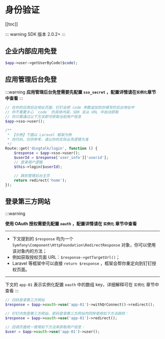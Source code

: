 # 身份验证

[[toc]]

::: warning
SDK 版本 2.0.2+
:::

## 企业内部应用免登

```php
$app->user->getUserByCode($code);
```

## 应用管理后台免登

:::warning
**应用管理后台免登需要先配置 `sso_secret` ，配置详情请在`实例化`章节中查看**
:::

```php {4}
// 在你的应用后台地址页面，钉钉会把 code 参数追加到你填写的后台地址中
// 你不需要关心 `code` 的具体内容，SDK 会从 URL 中自动获取
// 你只需通过以下方法即可获取当前用户信息
$app->sso->user();

/**
 * 【示例】下面以 Laravel 框架为例
 * 伪代码，仅供参考，请以你的实际业务逻辑为准
 */
Route::get('dingtalk/login', function () {
    $response = $app->sso->user();
    $userId = $response['user_info']['userid'];
    // 登录用户逻辑
    $this->login($userId);

    // 跳到管理后台主页
    return redirect('home');
});
```

## 登录第三方网站

:::warning

**使用 OAuth 授权需要先配置 `oauth` ，配置详情请在 `实例化` 章节中查看**

---

- 下文提到的 `$response` 均为一个 `Symfony\Component\HttpFoundation\RedirectResponse` 对象，你可以使用该对象内的方法；
- 例如获取授权页面 URL：`$response->getTargetUrl()`；
- Laravel 等框架中可以直接 `return $response` ，框架会帮你重定向到钉钉授权页面。

---

下文的 `app-01` 表示实例化配置 `oauth` 中的数组 key，详细解释可在 `实例化` 章节中查看
:::

```php
// 扫码登录第三方网站
$response = $app->oauth->use('app-01')->withQrConnect()->redirect();

// 钉钉内免登第三方网站、密码登录第三方网站均同样使用如下方法跳转：
$response = $app->oauth->use('app-01')->redirect();
```

```php
// 回调页面统一使用如下方法来获取用户信息：
$user = $app->oauth->use('app-01')->user();
```

